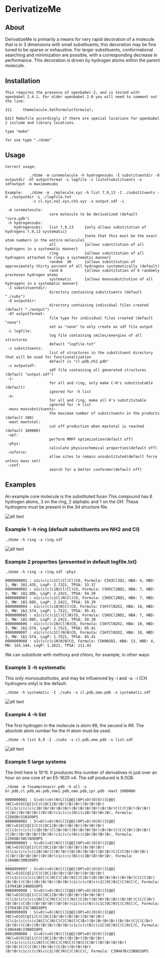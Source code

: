 # DerivatizeMe

## About

DerivatizeMe is primarily a means for very rapid decoration of a molecule that is in 3 dimensions with small substituents; this decoration may be fine tuned to be sparse or exhaustive.
For larger substituents, conformational searching and minimization are possible, with a corresponding decrease in performance. This decoration is driven by hydrogen atoms within the parent molecule.

## Installation

```
This requires the presence of openbabel-2, and is tested with openbabel 2.4.1. For older openbabel 2.0 you will need to comment out the line:

311     themolecule.SetFormula(formula);

Edit Makefile accordingly if there are special locations for openbabel 2 include and library locations.

type "make"

for use type "./dzme"
```


## Usage

```
Correct usage:

           ./dzme -m coremolecule -h hydrogensubs -I substituentdir -O outputdir -Of outputformat -L logfile -s listofsubstituents -x sdfoutput -m maximumsubs

Example:   ./dzme -m ./molecule.xyz -h list 7,9,13 -I ./substituents -O ./outputdir -L ./logfile.txt
            -s cl.xyz,no2.xyz,ch3.xyz -x output.sdf -i 

 -m coremolecule:
                    core molecule to be derivatized (default "core.pdb")
 -h hydrogensubs:
    hydrogensubs:   list 7,9,13     {only allows substitution of hydrogens 7,9,13 systematic}
                                    {note that this must be the exact atom numbers in the entire molecule}
                    all             {allows substitution of all hydrogens in a systematic manner}
                    ring            {allows substitution of all hydrogens attached to rings a systematic manner}
                    random  30      {allows substitution of approximately thirty percent of all hydrogens systematically (default)
                    rand 6          {allows substitution of 6 randomly prechosen hydrogen atoms
                    systematic      {allows monosubstitution of all hydrogens in a systematic manner}
 -I substituentdir:
                    directory containing substituents (default "./subs")
 -O outputdir:
                    directory containing individual files created (default "./output")
 -Of outputformat:
                    file type for individual files created (default "none")
                    set as "none" to only create an sdf file output
 -L logfile:
                    log file containing smiles/energies of all structures
                    default "logfile.txt"
 -s substituents:
                    list of structures in the substituent directory that will be used for functionalization
                    default is "cl.pdb,nh2.pdb"
 -x outputsdf:
                    sdf file containing all generated structures (default "output.sdf")
 -i:
                    for all and ring, only make C-H's substitutable (default)
                    ignored for -h list
 -a:
                    for all and ring, make all H's substitutable
                    ignored for -h list
 -maxs maxsubstituents:
                    the maximum number of substituents in the products (default 100)
 -maxt maxtotal:
                    cut off production when maxtotal is reached (default 100000)
 -opt:
                    perform MMFF optimization(default off)
 -phys:
                    calculate physicochemical properties(default off)
 -noforce:
                    allow sites to remain unsubstituted(default force unless maxs set)
 -conf:
                    search for a better conformer(default off)
```
## Examples

An example core molecule is the substituted furan This compound has 6 hydrogen atoms, 3 on the ring, 2 aliphatic and 1 on the OH. These hydrogens must be present in the 3d structure file.

![alt text](https://github.com/CMCDD/DerivatizeMe/blob/master/graphics/core.png)

### Example 1 -h ring (default substituents are NH2 and Cl)
```
./dzme -h ring -x ring.sdf
```
![alt text](https://github.com/CMCDD/DerivatizeMe/blob/master/graphics/ring.png)

### Example 2 properties (presented in default logfile.txt)
```
./dzme -h ring -x ring.sdf -phys 
```
```
0000000001 : o1c(c(c(c1Cl)Cl)Cl)CO, Formula: C5H3Cl3O2, HBA: 4, HBD: 1, MW: 201.435, LogP: 2.7321, TPSA: 33.37
0000000002 : o1c(c(c(c1N)Cl)Cl)CO, Formula: C5H5Cl2NO2, HBA: 7, HBD: 2, MW: 182.005, LogP: 2.2421, TPSA: 59.39
0000000003 : o1c(c(c(c1Cl)N)Cl)CO, Formula: C5H5Cl2NO2, HBA: 7, HBD: 2, MW: 182.005, LogP: 2.2421, TPSA: 59.39
0000000004 : o1c(c(c(c1N)N)Cl)CO, Formula: C5H7ClN2O2, HBA: 10, HBD: 3, MW: 162.574, LogP: 1.7521, TPSA: 85.41
0000000005 : o1c(c(c(c1Cl)Cl)N)CO, Formula: C5H5Cl2NO2, HBA: 7, HBD: 2, MW: 182.005, LogP: 2.2421, TPSA: 59.39
0000000006 : o1c(c(c(c1N)Cl)N)CO, Formula: C5H7ClN2O2, HBA: 10, HBD: 3, MW: 162.574, LogP: 1.7521, TPSA: 85.41
0000000007 : o1c(c(c(c1Cl)N)N)CO, Formula: C5H7ClN2O2, HBA: 10, HBD: 3, MW: 162.574, LogP: 1.7521, TPSA: 85.41
0000000008 : o1c(c(c(c1N)N)N)CO, Formula: C5H9N3O2, HBA: 13, HBD: 4, MW: 143.144, LogP: 1.2621, TPSA: 111.43
```
We can substitute with methoxy and chloro, for example, in other ways

### Example 3 -h systematic
This only monosubstitutes, and may be influenced by -i and -a. -i (CH hydrogens only) is the default.
```
./dzme -h systematic -I ./subs -s cl.pdb,ome.pdb -x systematic.sdf
```
![alt text](https://github.com/CMCDD/DerivatizeMe/blob/master/graphics/systematic.png)

### Example 4 -h list
The first hydrogen in the molecule is atom #8, the second is #9. The absolute atom number for the H atom must be used.
```
./dzme -h list 8,9 -I ./subs -s cl.pdb,ome.pdb -x list.sdf
```
![alt text](https://github.com/CMCDD/DerivatizeMe/blob/master/graphics/list.png)

### Example 5 large systems
The limit here is 10^6. It produces this number of derivatives in just over an hour on one core of an E5-1620 v4. The sdf produced is 9.3GB.
```
./dzme -m fosamprenavir.pdb -h all -s br.pdb,cl.pdb,me.pdb,nme2.pdb,ome.pdb,ipr.pdb -maxt 1000000
```
```
0000000001 : S(=O)(=O)(N(C([C@@](OP(=O)(O)O)([C@@](NC(=O)O[C@]1(C(C(OC1(Br)Br)(Br)Br)(Br)Br)Br)(C(c1c(c(c(c(c1Br)Br)Br)Br)Br)(Br)Br)Br)Br)(Br)Br)C(C(C(Br)(Br)Br)(C(Br)(Br)Br)Br)(Br)Br)c1c(c(c(N)c(c1Br)Br)Br)Br, Formula: C25H5Br31N3O9PS
0000000002 : S(=O)(=O)(N(C([C@@](OP(=O)(O)O)([C@@](NC(=O)O[C@]1(C(C(OC1(Br)Br)(Br)Br)(Br)Br)Br)(C(c1c(c(c(c(c1Br)Br)Cl)Br)Br)(Br)Br)Br)Br)(Br)Br)C(C(C(Br)(Br)Br)(C(Br)(Br)Br)Br)(Br)Br)c1c(c(c(N)c(c1Br)Br)Br)Br, Formula: C25H5Br30ClN3O9PS
0000000003 : S(=O)(=O)(N(C([C@@](OP(=O)(O)O)([C@@](NC(=O)O[C@]1(C(C(OC1(Br)Br)(Br)Br)(Br)Br)Br)(C(c1c(c(c(c(c1Br)Br)C)Br)Br)(Br)Br)Br)Br)(Br)Br)C(C(C(Br)(Br)Br)(C(Br)(Br)Br)Br)(Br)Br)c1c(c(c(N)c(c1Br)Br)Br)Br, Formula: C26H8Br30N3O9PS
...
0000999997 : S(=O)(=O)(N(C([C@@](OP(=O)(O)O)([C@@](NC(=O)O[C@]1(C(C(OC1(Br)Br)(Br)Br)(Br)Br)Br)(C(c1c(c(c(c(c1N(C)C)N(C)C)Br)N(C)C)Br)(Br)Br)Br)Br)(Br)Br)C(C(C(Br)(Br)Br)(C(Br)(Br)Br)Br)(Br)Br)c1c(c(c(N)c(c1C)OC)N(C)C)N(C)C, Formula: C37H41Br24N8O10PS
0000999998 : S(=O)(=O)(N(C([C@@](OP(=O)(O)O)([C@@](NC(=O)O[C@]1(C(C(OC1(Br)Br)(Br)Br)(Br)Br)Br)(C(c1c(c(c(c(c1N(C)C)N(C)C)Cl)N(C)C)Br)(Br)Br)Br)Br)(Br)Br)C(C(C(Br)(Br)Br)(C(Br)(Br)Br)Br)(Br)Br)c1c(c(c(N)c(c1C)OC)N(C)C)N(C)C, Formula: C37H41Br23ClN8O10PS
0000999999 : S(=O)(=O)(N(C([C@@](OP(=O)(O)O)([C@@](NC(=O)O[C@]1(C(C(OC1(Br)Br)(Br)Br)(Br)Br)Br)(C(c1c(c(c(c(c1N(C)C)N(C)C)C)N(C)C)Br)(Br)Br)Br)Br)(Br)Br)C(C(C(Br)(Br)Br)(C(Br)(Br)Br)Br)(Br)Br)c1c(c(c(N)c(c1C)OC)N(C)C)N(C)C, Formula: C38H44Br23N8O10PS
0001000000 : S(=O)(=O)(N(C([C@@](OP(=O)(O)O)([C@@](NC(=O)O[C@]1(C(C(OC1(Br)Br)(Br)Br)(Br)Br)Br)(C(c1c(c(c(c(c1N(C)C)N(C)C)N(C)C)N(C)C)Br)(Br)Br)Br)Br)(Br)Br)C(C(C(Br)(Br)Br)(C(Br)(Br)Br)Br)(Br)Br)c1c(c(c(N)c(c1C)OC)N(C)C)N(C)C, Formula: C39H47Br23N9O10PS
```



